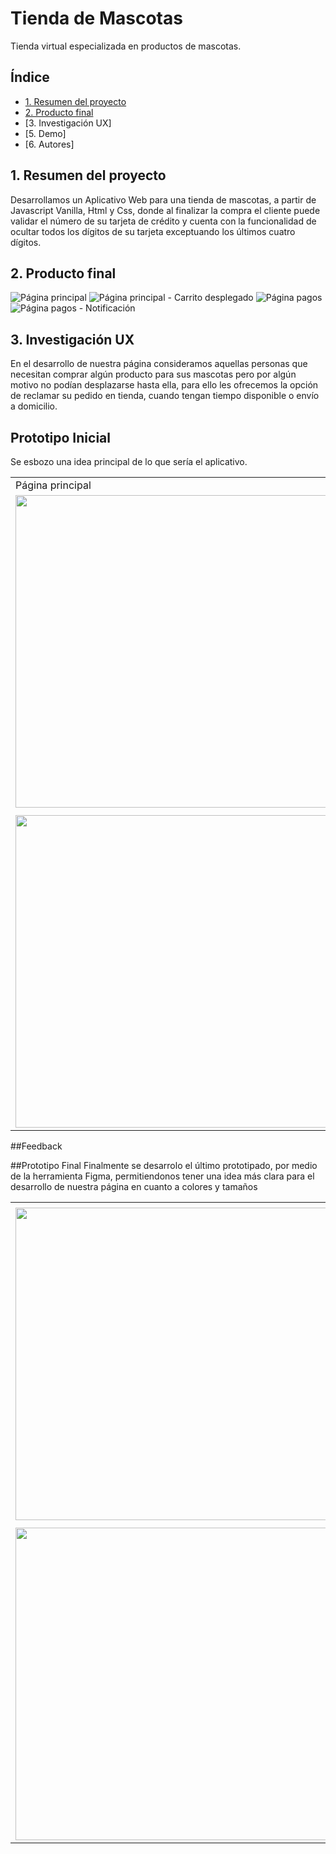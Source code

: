 # Tienda de Mascotas
Tienda virtual especializada en productos de mascotas.

## Índice
* [1. Resumen del proyecto](#1-resumen-del-proyecto)
* [2. Producto final](#2-producto-final)
* [3. Investigación UX]
* [5. Demo]
* [6. Autores]


## 1. Resumen del proyecto
Desarrollamos un Aplicativo Web para una tienda de mascotas, a partir de Javascript Vanilla, Html y Css, donde al finalizar la compra el cliente puede validar el número de su tarjeta de crédito y cuenta con la funcionalidad de ocultar todos los dígitos de su tarjeta exceptuando los últimos cuatro dígitos.

## 2. Producto final

![Página principal](/ruta/a/la/imagen.jpg)
![Página principal - Carrito desplegado](/ruta/a/la/imagen.jpg)
![Página pagos](/ruta/a/la/imagen.jpg)
![Página pagos - Notificación](/ruta/a/la/imagen.jpg)

## 3. Investigación UX
En el desarrollo de nuestra página consideramos  aquellas personas que necesitan comprar algún producto para sus mascotas pero por algún motivo no podían desplazarse hasta ella, para ello les ofrecemos la opción de reclamar su pedido en tienda, cuando tengan tiempo disponible o envío a domicilio.

## Prototipo Inicial
Se esbozo una idea principal de lo que sería el aplicativo.

<table>
    <tr>
      <td>Página principal</td>
      <td>Página principal con carrito desplazado </td>
    </tr>
    <tr>
      <td><img src="./src/assets/mainPage.png" width=500></td>
      <td><img src="./src/assets/mainPageCart.png" width=500></td>
    </tr>
    <tr>
      <td> </td>
      <td> </td>
    </tr>
    <tr>
      <td><img src="./assets/" width=500></td>
      <td><img src="./assets/" width=500></td>
    </tr>
  </table>


##Feedback

##Prototipo Final
Finalmente se desarrolo el último prototipado, por medio de la herramienta Figma, permitiendonos tener una idea más clara para el desarrollo de nuestra página en cuanto a colores y tamaños
    <table>
    <tr>
      <td></td>
      <td> </td>
    </tr>
    <tr>
      <td><img src="./assets/finalProduct/" width=500></td>
      <td><img src="./assets/" width=500></td>
    </tr>
    <tr>
      <td> </td>
      <td> </td>
    </tr>
    <tr>
      <td><img src="./assets/" width=500></td>
      <td><img src="./assets/" width=500></td>
    </tr>
  </table>

